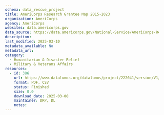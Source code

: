 ```yaml
---
schema: data_rescue_project 
title: AmeriCorps Research Grantee Map 2015-2023
organization: AmeriCorps
agency: AmeriCorps
websites: data.americorps.gov
data_source: https://data.americorps.gov/National-Service/AmeriCorps-Research-Grantee-Map-2015-2023/8p8a-e8de
description: 
last_modified: 2025-03-10
metadata_available: No
metadata_url: 
category:
  - Humanitarian & Disaster Relief 
  - Military & Veterans Affairs 
resources:
  - id: 386
    url: https://www.datalumos.org/datalumos/project/222041/version/V1/view
    format: PDF, CSV
    status: Finished
    size: 0.0
    download_date: 2025-03-08
    maintainer: DRP, DL
    notes: 
---
```

